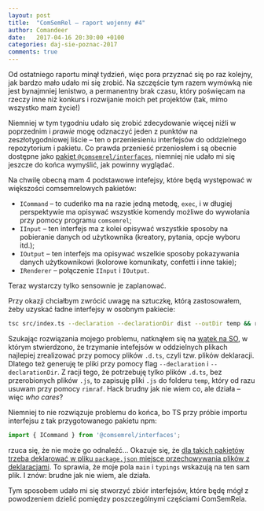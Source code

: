 ```yaml
---
layout: post
title:  "ComSemRel – raport wojenny #4"
author: Comandeer
date:   2017-04-16 20:30:00 +0100
categories: daj-sie-poznac-2017
comments: true
---
```


Od ostatniego raportu minął tydzień, więc pora przyznać się po raz kolejny, jak bardzo mało udało mi się zrobić. Na szczęście tym razem wymówką nie jest bynajmniej lenistwo, a permanentny brak czasu, który poświęcam na rzeczy inne niż konkurs i rozwijanie moich pet projektów (tak, mimo wszystko mam życie!)

Niemniej w tym tygodniu udało się zrobić zdecydowanie więcej niźli w poprzednim i _prawie_ mogę odznaczyć jeden z punktów na zeszłotygodniowej liście – ten o przeniesieniu interfejsów do oddzielnego repozytorium i pakietu. Co prawda przenieść przeniosłem i są obecnie dostępne jako [pakiet `@comsemrel/interfaces`](https://www.npmjs.com/package/@comsemrel/interfaces), niemniej nie udało mi się jeszcze do końca wymyślić, jak powinny wyglądać.

Na chwilę obecną mam 4 podstawowe intefejsy, które będą występować w większości comsemrelowych pakietów:

*   `ICommand` – to cudeńko ma na razie jedną metodę, `exec`, i w długiej perspektywie ma opisywać wszystkie komendy możliwe do wywołania przy pomocy programu `comsemrel`;
*   `IInput` – ten interfejs ma z kolei opisywać wszystkie sposoby na pobieranie danych od użytkownika (kreatory, pytania, opcje wyboru itd.);
*   `IOutput` – ten interfejs ma opisywać wszelkie sposoby pokazywania danych użytkownikowi (kolorowe komunikaty, confetti i inne takie);
*   `IRenderer` – połączenie `IInput` i `IOutput`.

Teraz wystarczy tylko sensownie je zaplanować.

Przy okazji chciałbym zwrócić uwagę na sztuczkę, którą zastosowałem, żeby uzyskać ładne interfejsy w osobnym pakiecie:

```bash
tsc src/index.ts --declaration --declarationDir dist --outDir temp && rimraf temp
```

Szukając rozwiązania mojego problemu, natknąłem się na [wątek na SO](http://stackoverflow.com/questions/35490195/declaring-interfaces-in-separate-files), w którym stwierdzono, że trzymanie intefejsów w oddzielnych plikach najlepiej zrealizować przy pomocy plików `.d.ts`, czyli tzw. plików deklaracji. Dlatego też generuję te pliki przy pomocy flag `--declaration` i `--declarationDir`. Z racji tego, że potrzebuję tylko plików `.d.ts`, bez przerobionych plików `.js`, to zapisuję pliki `.js` do folderu `temp`, który od razu usuwam przy pomocy `rimraf`. Hack brudny jak nie wiem co, ale działa – więc _who cares_?

Niemniej to nie rozwiązuje problemu do końca, bo TS przy próbie importu interfejsu z tak przygotowanego pakietu npm:

```javascript
import { ICommand } from '@comsemrel/interfaces';
```

rzuca się, że nie może go odnaleźć… Okazuje się, że [dla takich pakietów trzeba deklarować w pliku `package.json` miejsce przechowywania plików z deklaracjami](https://www.typescriptlang.org/docs/handbook/declaration-files/publishing.html#including-declarations-in-your-npm-package). To sprawia, że moje pola `main` i `typings` wskazują na ten sam plik. I znów: brudne jak nie wiem, ale działa.

Tym sposobem udało mi się stworzyć zbiór interfejsów, które będę mógł z powodzeniem dzielić pomiędzy poszczególnymi częściami ComSemRela.